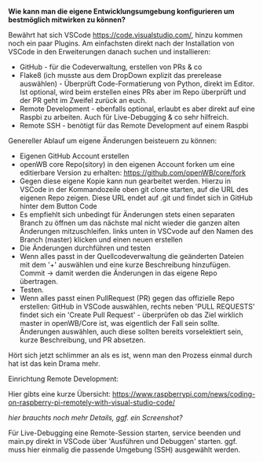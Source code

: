 **Wie kann man die eigene Entwicklungsumgebung konfigurieren um bestmöglich mitwirken zu können?**

Bewährt hat sich VSCode https://code.visualstudio.com/, hinzu kommen noch ein paar Plugins. Am einfachsten direkt nach der Installation von VSCode in den Erweiterungen danach suchen und installieren:

* GitHub - für die Codeverwaltung, erstellen von PRs & co
* Flake8 (ich musste aus dem DropDown explizit das prerelease auswählen) - Überprüft Code-Formatierung von Python, direkt im Editor. Ist optional, wird beim erstellen eines PRs aber im Repo überprüft und der PR geht im Zweifel zurück an euch. 
* Remote Development - ebenfalls optional, erlaubt es aber direkt auf eine Raspbi zu arbeiten. Auch für Live-Debugging & co sehr hilfreich. 
* Remote SSH - benötigt für das Remote Development auf einem Raspbi

Genereller Ablauf um eigene Änderungen beisteuern zu können:
* Eigenen GitHub Account erstellen
* openWB core Repo(sitory) in den eigenen Account forken um eine editierbare Version zu erhalten: https://github.com/openWB/core/fork
* Gegen diese eigene Kopie kann nun gearbeitet werden. Hierzu in VSCode in der Kommandozeile oben git clone starten, auf die URL des eigenen Repo zeigen. Diese URL endet auf .git und findet sich in GitHub hinter dem Button Code
* Es empfiehlt sich unbedingt für Änderungen stets einen separaten Branch zu öffnen um das nächste mal nicht wieder die ganzen alten Änderungen mitzuschleifen. links unten in VSCvode auf den Namen des Branch (master) klicken und einen neuen erstellen
* Die Änderungen durchführen und testen
* Wenn alles passt in der Quellcodeverwaltung die geänderten Dateien mit dem '+' auswählen und eine kurze Beschreibung hinzufügen. Commit  -> damit werden die Änderungen in das eigene Repo übertragen.
* Testen.
* Wenn alles passt einen PullRequest (PR) gegen das offizielle Repo erstellen: GitHub in VSCode auswählen, rechts neben 'PULL REQUESTS' findet sich ein 'Create Pull Request' - überprüfen ob das Ziel wirklich master in openWB/Core ist, was eigentlich der Fall sein sollte. Änderungen auswählen, auch diese sollten bereits vorselektiert sein, kurze Beschreibung, und PR absetzen.

Hört sich jetzt schlimmer an als es ist, wenn man den Prozess einmal durch hat ist das kein Drama mehr.

Einrichtung Remote Development: 

Hier gibts eine kurze Übersicht: https://www.raspberrypi.com/news/coding-on-raspberry-pi-remotely-with-visual-studio-code/

*hier brauchts noch mehr Details, ggf. ein Screenshot?*

Für Live-Debugging eine Remote-Session starten, service beenden und main.py direkt in VSCode über 'Ausführen und Debuggen' starten. ggf. muss hier einmalig die passende Umgebung (SSH) ausgewählt werden.

